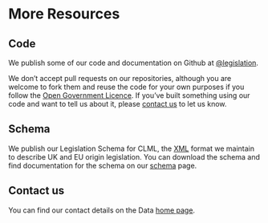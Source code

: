 # More Resources

## Code

We publish some of our code and documentation on Github at [@legislation](https://github.com/legislation).

We don’t accept pull requests on our repositories, although you are welcome to fork them and reuse the code for your own purposes if you follow the [Open Government Licence](/licence.md). If you’ve built something using our code and want to tell us about it, please [contact us](index.md#contact-us) to let us know.

## Schema

We publish our Legislation Schema for CLML, the [XML](/formats/xml.md) format we maintain to describe UK and EU origin legislation. You can download the schema and find documentation for the schema on our [schema](https://legislation.github.io/clml-schema/) page.

## Contact us

You can find our contact details on the Data [home page](index.md).
